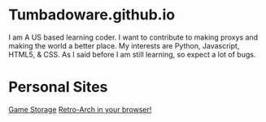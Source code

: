 # Tumbadoware.github.io
 I am A US based learning coder. I want to contribute to making proxys and making the world a better place.
My interests are Python, Javascript, HTML5, & CSS. As I said before I am still learning, so expect a lot of bugs.

# Personal Sites
<a href="https://tumbadoware.github.io/Eternals-Sites/">Game Storage</a>
<a href="https://tumbadoware.github.io/webretro/">Retro-Arch in your browser!</a>
